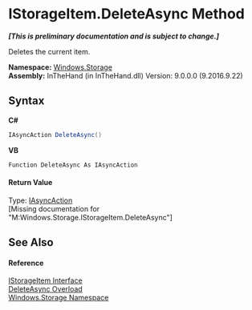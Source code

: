 # IStorageItem.DeleteAsync Method 
 _**\[This is preliminary documentation and is subject to change.\]**_

Deletes the current item.

**Namespace:**&nbsp;<a href="N_Windows_Storage">Windows.Storage</a><br />**Assembly:**&nbsp;InTheHand (in InTheHand.dll) Version: 9.0.0.0 (9.2016.9.22)

## Syntax

**C#**<br />
``` C#
IAsyncAction DeleteAsync()
```

**VB**<br />
``` VB
Function DeleteAsync As IAsyncAction
```


#### Return Value
Type: <a href="T_Windows_Foundation_IAsyncAction">IAsyncAction</a><br />\[Missing <returns> documentation for "M:Windows.Storage.IStorageItem.DeleteAsync"\]

## See Also


#### Reference
<a href="T_Windows_Storage_IStorageItem">IStorageItem Interface</a><br /><a href="Overload_Windows_Storage_IStorageItem_DeleteAsync">DeleteAsync Overload</a><br /><a href="N_Windows_Storage">Windows.Storage Namespace</a><br />
